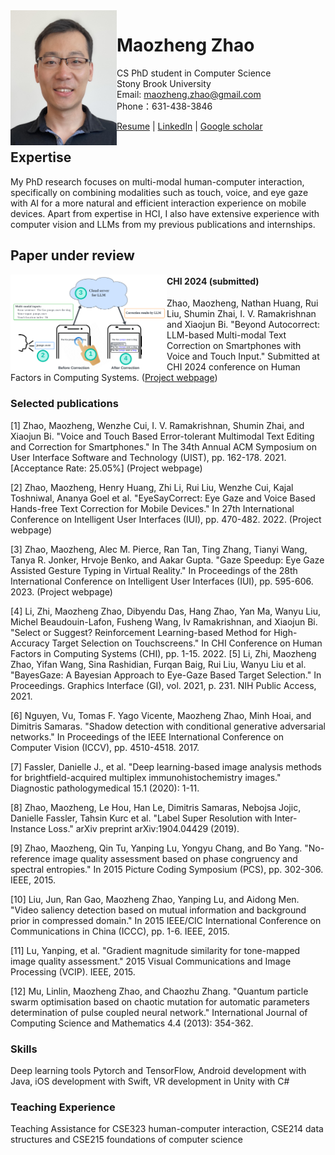 <img align="left" src="headshot2.jpg" width="170">


# Maozheng Zhao
CS PhD student in Computer Science<br/>
Stony Brook University<br/>
Email: maozheng.zhao@gmail.com<br/>
Phone：631-438-3846

[Resume](resume.pdf) \|
[LinkedIn](https://www.linkedin.com/in/maozheng-z-51079914a/) \|
[Google scholar](https://scholar.google.com/citations?hl=en&user=3wbgHbIAAAAJ)

## Expertise
My PhD research focuses on multi-modal human-computer
interaction, specifically on combining modalities such as touch, voice,
and eye gaze with AI for a more natural and efficient interaction
experience on mobile devices. Apart from expertise in HCI, I also have
extensive experience with computer vision and LLMs from my previous
publications and internships.


## Paper under review
<img align="left" src="llm_teaser.png" width="250" >  

#### CHI 2024 (submitted)
Zhao, Maozheng, Nathan Huang, Rui Liu, Shumin Zhai, I. V. Ramakrishnan and Xiaojun Bi. "Beyond Autocorrect: LLM-based Multi-modal Text Correction on Smartphones with Voice and Touch Input." Submitted at CHI 2024 conference on Human Factors in Computing Systems. ([Project webpage](https://maozheng6.github.io/LLM-VT/)) <br/>



### Selected publications


[1] Zhao, Maozheng, Wenzhe Cui, I. V. Ramakrishnan, Shumin Zhai, and Xiaojun Bi. "Voice and Touch Based Error-tolerant Multimodal Text Editing and Correction for Smartphones." In The 34th Annual ACM Symposium on User Interface Software and Technology (UIST), pp. 162-178. 2021. [Acceptance Rate: 25.05%] (Project webpage) 

[2] Zhao, Maozheng, Henry Huang, Zhi Li, Rui Liu, Wenzhe Cui, Kajal Toshniwal, Ananya Goel et al. "EyeSayCorrect: Eye Gaze and Voice Based Hands-free Text Correction for Mobile Devices." In 27th International Conference on Intelligent User Interfaces (IUI), pp. 470-482. 2022. (Project webpage) 

[3] Zhao, Maozheng, Alec M. Pierce, Ran Tan, Ting Zhang, Tianyi Wang, Tanya R. Jonker, Hrvoje Benko, and Aakar Gupta. "Gaze Speedup: Eye Gaze Assisted Gesture Typing in Virtual Reality." In Proceedings of the 28th International Conference on Intelligent User Interfaces (IUI), pp. 595-606. 2023. (Project webpage)  

[4] Li, Zhi, Maozheng Zhao, Dibyendu Das, Hang Zhao, Yan Ma, Wanyu Liu, Michel Beaudouin-Lafon, Fusheng Wang, Iv Ramakrishnan, and Xiaojun Bi. "Select or Suggest? Reinforcement Learning-based Method for High-Accuracy Target Selection on Touchscreens." In CHI Conference on Human Factors in Computing Systems (CHI), pp. 1-15. 2022.
[5] Li, Zhi, Maozheng Zhao, Yifan Wang, Sina Rashidian, Furqan Baig, Rui Liu, Wanyu Liu et al. "BayesGaze: A Bayesian Approach to Eye-Gaze Based Target Selection." In Proceedings. Graphics Interface (GI), vol. 2021, p. 231. NIH Public Access, 2021. 

[6] Nguyen, Vu, Tomas F. Yago Vicente, Maozheng Zhao, Minh Hoai, and Dimitris Samaras. "Shadow detection with conditional generative adversarial networks." In Proceedings of the IEEE International Conference on Computer Vision (ICCV), pp. 4510-4518. 2017. 

[7] Fassler, Danielle J., et al. "Deep learning-based image analysis methods for brightfield-acquired multiplex immunohistochemistry images." Diagnostic pathologymedical 15.1 (2020): 1-11. 

[8] Zhao, Maozheng, Le Hou, Han Le, Dimitris Samaras, Nebojsa Jojic, Danielle Fassler, Tahsin Kurc et al. "Label Super Resolution with Inter-Instance Loss." arXiv preprint arXiv:1904.04429 (2019).

[9] Zhao, Maozheng, Qin Tu, Yanping Lu, Yongyu Chang, and Bo Yang. "No-reference image quality assessment based on phase congruency and spectral entropies." In 2015 Picture Coding Symposium (PCS), pp. 302-306. IEEE, 2015.

[10] Liu, Jun, Ran Gao, Maozheng Zhao, Yanping Lu, and Aidong Men. "Video saliency detection based on mutual information and background prior in compressed domain." In 2015 IEEE/CIC International Conference on Communications in China (ICCC), pp. 1-6. IEEE, 2015.

[11] Lu, Yanping, et al. "Gradient magnitude similarity for tone-mapped image quality assessment." 2015 Visual Communications and Image Processing (VCIP). IEEE, 2015. 

[12] Mu, Linlin, Maozheng Zhao, and Chaozhu Zhang. "Quantum particle swarm optimisation based on chaotic mutation for automatic parameters determination of pulse coupled neural network." International Journal of Computing Science and Mathematics 4.4 (2013): 354-362.

### Skills
Deep learning tools Pytorch and TensorFlow, Android development with Java, iOS development with Swift, VR development in Unity with C#
### Teaching Experience
Teaching Assistance for CSE323 human-computer interaction, CSE214 data structures and CSE215 foundations of computer science



